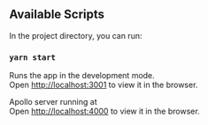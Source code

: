 
## Available Scripts

In the project directory, you can run:

### `yarn start`

Runs the app in the development mode.<br />
Open [http://localhost:3001](http://localhost:3001) to view it in the browser.

Apollo server running at<br />
Open [http://localhost:4000](http://localhost:4000) to view it in the browser.
